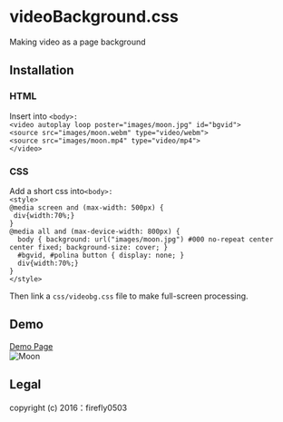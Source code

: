 # videoBackground.css
Making video as a page background

## Installation
### HTML
Insert into `<body>:`</br>
`<video autoplay loop poster="images/moon.jpg" id="bgvid">`</br>
`<source src="images/moon.webm" type="video/webm">`</br>
`<source src="images/moon.mp4" type="video/mp4">`</br>
`</video> `

### CSS
Add a short css into`<body>:`</br>
`<style>`</br>
`@media screen and (max-width: 500px) {`</br>
`  div{width:70%;} `</br>
`}`</br>
`@media all and (max-device-width: 800px) {`</br>
`  body { background: url("images/moon.jpg") #000 no-repeat center center fixed; background-size: cover; }`</br>
`  #bgvid, #polina button { display: none; }`</br>
`  div{width:70%;}`</br>
`}`</br>
`</style>`</br>

Then link a `css/videobg.css` file to make full-screen processing.

## Demo
[Demo Page](http://www.nousbuild.org/demo/background-video-cover/index.html)</br>
![Moon](http://www.nousbuild.org/demo/githubimages/videobackground.jpg)

## Legal
copyright (c) 2016：firefly0503
